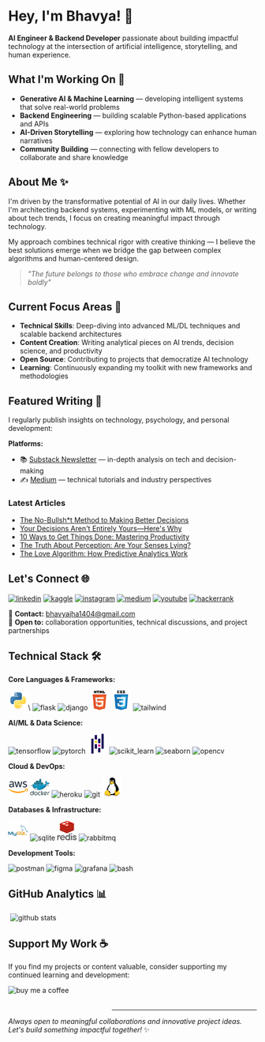 # Hey, I'm Bhavya! 👋

**AI Engineer & Backend Developer** passionate about building impactful technology at the intersection of artificial intelligence, storytelling, and human experience.

## What I'm Working On 🚀
- **Generative AI & Machine Learning** — developing intelligent systems that solve real-world problems
- **Backend Engineering** — building scalable Python-based applications and APIs
- **AI-Driven Storytelling** — exploring how technology can enhance human narratives
- **Community Building** — connecting with fellow developers to collaborate and share knowledge

## About Me ✨
I'm driven by the transformative potential of AI in our daily lives. Whether I'm architecting backend systems, experimenting with ML models, or writing about tech trends, I focus on creating meaningful impact through technology.

My approach combines technical rigor with creative thinking — I believe the best solutions emerge when we bridge the gap between complex algorithms and human-centered design.

> *"The future belongs to those who embrace change and innovate boldly"*

## Current Focus Areas 🎯
- **Technical Skills**: Deep-diving into advanced ML/DL techniques and scalable backend architectures
- **Content Creation**: Writing analytical pieces on AI trends, decision science, and productivity
- **Open Source**: Contributing to projects that democratize AI technology
- **Learning**: Continuously expanding my toolkit with new frameworks and methodologies

## Featured Writing 📝
I regularly publish insights on technology, psychology, and personal development:

**Platforms:**
- 📚 [Substack Newsletter](https://04bhavyaa.substack.com/) — in-depth analysis on tech and decision-making
- ✍️ [Medium](https://medium.com/@bhavyajha1404) — technical tutorials and industry perspectives

### Latest Articles
<!-- BLOG-POST-LIST:START -->
- [The No-Bullsh*t Method to Making Better Decisions](https://04bhavyaa.substack.com/p/the-no-bullsht-method-to-making-better)
- [Your Decisions Aren't Entirely Yours—Here's Why](https://04bhavyaa.substack.com/p/your-decisions-arent-entirely-yoursheres)
- [10 Ways to Get Things Done: Mastering Productivity](https://04bhavyaa.substack.com/p/10-ways-to-get-things-done-mastering)
- [The Truth About Perception: Are Your Senses Lying?](https://04bhavyaa.substack.com/p/the-truth-about-perception-are-your)
- [The Love Algorithm: How Predictive Analytics Work](https://04bhavyaa.substack.com/p/the-love-algorithm-how-predictive)
<!-- BLOG-POST-LIST:END -->

## Let's Connect 🌐
<p align="left">
<a href="https://linkedin.com/in/bhavya-jha-52461b250" target="blank"><img align="center" src="https://raw.githubusercontent.com/rahuldkjain/github-profile-readme-generator/master/src/images/icons/Social/linked-in-alt.svg" alt="linkedin" height="30" width="40" /></a>
<a href="https://kaggle.com/bhavyajha04" target="blank"><img align="center" src="https://raw.githubusercontent.com/rahuldkjain/github-profile-readme-generator/master/src/images/icons/Social/kaggle.svg" alt="kaggle" height="30" width="40" /></a>
<a href="https://instagram.com/04.bhavyaa" target="blank"><img align="center" src="https://raw.githubusercontent.com/rahuldkjain/github-profile-readme-generator/master/src/images/icons/Social/instagram.svg" alt="instagram" height="30" width="40" /></a>
<a href="https://medium.com/@bhavyajha1404" target="blank"><img align="center" src="https://raw.githubusercontent.com/rahuldkjain/github-profile-readme-generator/master/src/images/icons/Social/medium.svg" alt="medium" height="30" width="40" /></a>
<a href="https://www.youtube.com/c/page.bhavya" target="blank"><img align="center" src="https://raw.githubusercontent.com/rahuldkjain/github-profile-readme-generator/master/src/images/icons/Social/youtube.svg" alt="youtube" height="30" width="40" /></a>
<a href="https://www.hackerrank.com/bhavyajha1404" target="blank"><img align="center" src="https://raw.githubusercontent.com/rahuldkjain/github-profile-readme-generator/master/src/images/icons/Social/hackerrank.svg" alt="hackerrank" height="30" width="40" /></a>
</p>

📧 **Contact:** bhavyajha1404@gmail.com  
💬 **Open to:** collaboration opportunities, technical discussions, and project partnerships

## Technical Stack 🛠️

**Core Languages & Frameworks:**
<p align="left">
<img src="https://raw.githubusercontent.com/devicons/devicon/master/icons/python/python-original.svg" alt="python" width="40" height="40"/>\
<img src="https://www.vectorlogo.zone/logos/pocoo_flask/pocoo_flask-icon.svg" alt="flask" width="40" height="40"/>
<img src="https://cdn.worldvectorlogo.com/logos/django.svg" alt="django" width="40" height="40"/>
<img src="https://raw.githubusercontent.com/devicons/devicon/master/icons/html5/html5-original-wordmark.svg" alt="html5" width="40" height="40"/>
<img src="https://raw.githubusercontent.com/devicons/devicon/master/icons/css3/css3-original-wordmark.svg" alt="css3" width="40" height="40"/>
<img src="https://www.vectorlogo.zone/logos/tailwindcss/tailwindcss-icon.svg" alt="tailwind" width="40" height="40"/>
</p>

**AI/ML & Data Science:**
<p align="left">
<img src="https://www.vectorlogo.zone/logos/tensorflow/tensorflow-icon.svg" alt="tensorflow" width="40" height="40"/>
<img src="https://www.vectorlogo.zone/logos/pytorch/pytorch-icon.svg" alt="pytorch" width="40" height="40"/>
<img src="https://raw.githubusercontent.com/devicons/devicon/2ae2a900d2f041da66e950e4d48052658d850630/icons/pandas/pandas-original.svg" alt="pandas" width="40" height="40"/>
<img src="https://upload.wikimedia.org/wikipedia/commons/0/05/Scikit_learn_logo_small.svg" alt="scikit_learn" width="40" height="40"/>
<img src="https://seaborn.pydata.org/_images/logo-mark-lightbg.svg" alt="seaborn" width="40" height="40"/>
<img src="https://www.vectorlogo.zone/logos/opencv/opencv-icon.svg" alt="opencv" width="40" height="40"/>
</p>

**Cloud & DevOps:**
<p align="left">
<img src="https://raw.githubusercontent.com/devicons/devicon/master/icons/amazonwebservices/amazonwebservices-original-wordmark.svg" alt="aws" width="40" height="40"/>
<img src="https://raw.githubusercontent.com/devicons/devicon/master/icons/docker/docker-original-wordmark.svg" alt="docker" width="40" height="40"/>
<img src="https://www.vectorlogo.zone/logos/heroku/heroku-icon.svg" alt="heroku" width="40" height="40"/>
<img src="https://www.vectorlogo.zone/logos/git-scm/git-scm-icon.svg" alt="git" width="40" height="40"/>
<img src="https://raw.githubusercontent.com/devicons/devicon/master/icons/linux/linux-original.svg" alt="linux" width="40" height="40"/>
</p>

**Databases & Infrastructure:**
<p align="left">
<img src="https://raw.githubusercontent.com/devicons/devicon/master/icons/mysql/mysql-original-wordmark.svg" alt="mysql" width="40" height="40"/>
<img src="https://www.vectorlogo.zone/logos/sqlite/sqlite-icon.svg" alt="sqlite" width="40" height="40"/>
<img src="https://raw.githubusercontent.com/devicons/devicon/master/icons/redis/redis-original-wordmark.svg" alt="redis" width="40" height="40"/>
<img src="https://www.vectorlogo.zone/logos/rabbitmq/rabbitmq-icon.svg" alt="rabbitmq" width="40" height="40"/>
</p>

**Development Tools:**
<p align="left">
<img src="https://www.vectorlogo.zone/logos/getpostman/getpostman-icon.svg" alt="postman" width="40" height="40"/>
<img src="https://www.vectorlogo.zone/logos/figma/figma-icon.svg" alt="figma" width="40" height="40"/>
<img src="https://www.vectorlogo.zone/logos/grafana/grafana-icon.svg" alt="grafana" width="40" height="40"/>
<img src="https://www.vectorlogo.zone/logos/gnu_bash/gnu_bash-icon.svg" alt="bash" width="40" height="40"/>
</p>

## GitHub Analytics 📊
<p>&nbsp;<img align="center" src="https://github-readme-stats.vercel.app/api?username=04bhavyaa&show_icons=true&locale=en&theme=tokyonight" alt="github stats" /></p>

## Support My Work ☕
If you find my projects or content valuable, consider supporting my continued learning and development:

<p><a href="https://www.buymeacoffee.com/bhavyajha1y"> <img align="left" src="https://cdn.buymeacoffee.com/buttons/v2/default-yellow.png" height="50" width="210" alt="buy me a coffee" /></a></p>

<br><br>

---

*Always open to meaningful collaborations and innovative project ideas. Let's build something impactful together!* ✨
